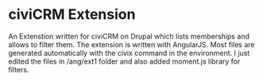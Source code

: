# civiCRM Extension
An Extenstion written for civiCRM on Drupal which lists memberships and allows to filter them. 
The extension is written with AngularJS.
Most files are generated automatically with the civix command in the environment.
I just edited the files in /ang/ext1 folder and also added moment.js library for filters.
